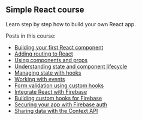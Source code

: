 ## Simple React course

Learn step by step how to build your own React app.

Posts in this course:

- [Building your first React component](https://www.coolbytes.io/post/1244/building-your-first-react-component)
- [Adding routing to React](https://www.coolbytes.io/post/1245/adding-routing-to-react)
- [Using components and props](https://www.coolbytes.io/post/1246/using-components-and-props)
- [Understanding state and component lifecycle](https://www.coolbytes.io/post/1247/understanding-state-and-component-lifecycle)
- [Managing state with hooks](https://www.coolbytes.io/post/1248/managing-state-with-hooks)
- [Working with events](https://www.coolbytes.io/post/1249/working-with-events)
- [Form validation using custom hooks](https://www.coolbytes.io/post/1250/form-validation-using-custom-hooks)
- [Integrate React with Firebase](https://www.coolbytes.io/post/1251/integrate-react-with-firebase)
- [Building custom hooks for Firebase](https://www.coolbytes.io/post/1252/building-custom-hooks-for-firebase)
- [Securing your app with Firebase auth](https://www.coolbytes.io/post/1253/securing-your-app-with-firebase-auth)
- [Sharing data with the Context API](https://www.coolbytes.io/post/1254/sharing-data-with-the-context-api)
